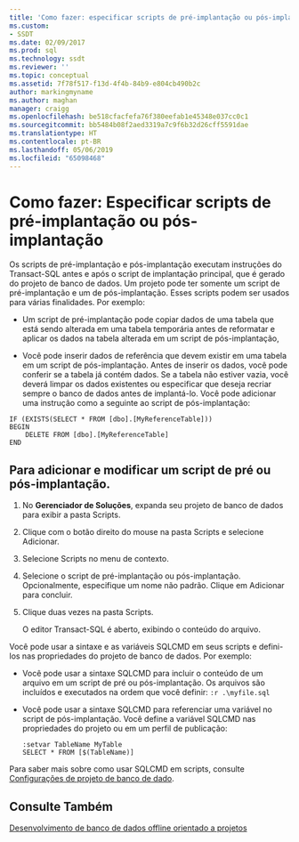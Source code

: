```yaml
---
title: 'Como fazer: especificar scripts de pré-implantação ou pós-implantação| Microsoft Docs'
ms.custom:
- SSDT
ms.date: 02/09/2017
ms.prod: sql
ms.technology: ssdt
ms.reviewer: ''
ms.topic: conceptual
ms.assetid: 7f78f517-f13d-4f4b-84b9-e804cb490b2c
author: markingmyname
ms.author: maghan
manager: craigg
ms.openlocfilehash: be518cfacfefa76f380eefab1e45348e037cc0c1
ms.sourcegitcommit: bb5484b08f2aed3319a7c9f6b32d26cff5591dae
ms.translationtype: HT
ms.contentlocale: pt-BR
ms.lasthandoff: 05/06/2019
ms.locfileid: "65098468"
---
```

# <a name="how-to-specify-predeployment-or-postdeployment-scripts"></a>Como fazer: Especificar scripts de pré-implantação ou pós-implantação
Os scripts de pré-implantação e pós-implantação executam instruções do Transact\-SQL antes e após o script de implantação principal, que é gerado do projeto de banco de dados. Um projeto pode ter somente um script de pré-implantação e um de pós-implantação. Esses scripts podem ser usados para várias finalidades. Por exemplo:  
  
-   Um script de pré-implantação pode copiar dados de uma tabela que está sendo alterada em uma tabela temporária antes de reformatar e aplicar os dados na tabela alterada em um script de pós-implantação,  
  
-   Você pode inserir dados de referência que devem existir em uma tabela em um script de pós-implantação. Antes de inserir os dados, você pode conferir se a tabela já contém dados. Se a tabela não estiver vazia, você deverá limpar os dados existentes ou especificar que deseja recriar sempre o banco de dados antes de implantá-lo. Você pode adicionar uma instrução como a seguinte ao script de pós-implantação:  
  
```  
IF (EXISTS(SELECT * FROM [dbo].[MyReferenceTable]))  
BEGIN  
    DELETE FROM [dbo].[MyReferenceTable]  
END  
```  
  
## <a name="to-add-and-modify-a-pre--or-post-deployment-script"></a>Para adicionar e modificar um script de pré ou pós-implantação.  
  
1.  No **Gerenciador de Soluções**, expanda seu projeto de banco de dados para exibir a pasta Scripts.  
  
2.  Clique com o botão direito do mouse na pasta Scripts e selecione Adicionar.  
  
3.  Selecione Scripts no menu de contexto.  
  
4.  Selecione o script de pré-implantação ou pós-implantação. Opcionalmente, especifique um nome não padrão. Clique em Adicionar para concluir.  
  
5.  Clique duas vezes na pasta Scripts.  
  
    O editor Transact\-SQL é aberto, exibindo o conteúdo do arquivo.  
  
Você pode usar a sintaxe e as variáveis SQLCMD em seus scripts e defini-los nas propriedades do projeto de banco de dados. Por exemplo:  
  
-   Você pode usar a sintaxe SQLCMD para incluir o conteúdo de um arquivo em um script de pré ou pós-implantação. Os arquivos são incluídos e executados na ordem que você definir: `:r .\myfile.sql`  
  
-   Você pode usar a sintaxe SQLCMD para referenciar uma variável no script de pós-implantação. Você define a variável SQLCMD nas propriedades do projeto ou em um perfil de publicação:  
  
    ```  
    :setvar TableName MyTable  
    SELECT * FROM [$(TableName)]  
    ```  
  
Para saber mais sobre como usar SQLCMD em scripts, consulte [Configurações de projeto de banco de dado](../ssdt/database-project-settings.md).  
  
## <a name="see-also"></a>Consulte Também  
[Desenvolvimento de banco de dados offline orientado a projetos](../ssdt/project-oriented-offline-database-development.md)  
  
